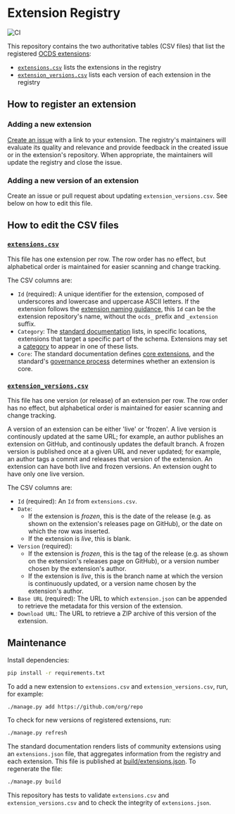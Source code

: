 # Extension Registry

![CI](https://github.com/open-contracting/extension_registry/workflows/CI/badge.svg)

This repository contains the two authoritative tables (CSV files) that list the registered [OCDS extensions](https://standard.open-contracting.org/latest/en/extensions/):

* [`extensions.csv`](/extensions.csv) lists the extensions in the registry
* [`extension_versions.csv`](/extension_versions.csv) lists each version of each extension in the registry

## How to register an extension

### Adding a new extension

[Create an issue](https://github.com/open-contracting/extension_registry/issues/new) with a link to your extension. The registry's maintainers will evaluate its quality and relevance and provide feedback in the created issue or in the extension's repository. When appropriate, the maintainers will update the registry and close the issue.

### Adding a new version of an extension

Create an issue or pull request about updating `extension_versions.csv`. See below on how to edit this file.

## How to edit the CSV files

### [`extensions.csv`](/extensions.csv)

This file has one extension per row. The row order has no effect, but alphabetical order is maintained for easier scanning and change tracking.

The CSV columns are:

* `Id` (required): A unique identifier for the extension, composed of underscores and lowercase and uppercase ASCII letters. If the extension follows the [extension naming guidance](https://github.com/open-contracting/standard_extension_template#naming-extension-repositories), this `Id` can be the extension repository's name, without the `ocds_` prefix and `_extension` suffix.
*  `Category`: The [standard documentation](https://standard.open-contracting.org/) lists, in specific locations, extensions that target a specific part of the schema. Extensions may set a [category](/schema/extensions-schema.json) to appear in one of these lists.
*  `Core`: The standard documentation defines [core extensions](https://standard.open-contracting.org/latest/en/extensions/), and the standard's [governance process](https://standard.open-contracting.org/latest/en/support/governance/) determines whether an extension is core.

### [`extension_versions.csv`](/extension_versions.csv)

This file has one version (or release) of an extension per row. The row order has no effect, but alphabetical order is maintained for easier scanning and change tracking.

A version of an extension can be either 'live' or 'frozen'. A live version is continously updated at the same URL; for example, an author publishes an extension on GitHub, and continously updates the default branch. A frozen version is published once at a given URL and never updated; for example, an author tags a commit and releases that version of the extension. An extension can have both live and frozen versions. An extension ought to have only one live version.

The CSV columns are:

* `Id` (required): An `Id` from `extensions.csv`.
* `Date`:
  * If the extension is *frozen*, this is the date of the release (e.g. as shown on the extension's releases page on GitHub), or the date on which the row was inserted.
  * If the extension is *live*, this is blank.
* `Version` (required):
  * If the extension is *frozen*, this is the tag of the release (e.g. as shown on the extension's releases page on GitHub), or a version number chosen by the extension's author.
  * If the extension is *live*, this is the branch name at which the version is continuously updated, or a version name chosen by the extension's author.
* `Base URL` (required): The URL to which `extension.json` can be appended to retrieve the metadata for this version of the extension.
* `Download URL`: The URL to retrieve a ZIP archive of this version of the extension.

## Maintenance

Install dependencies:

```bash
pip install -r requirements.txt
```

To add a new extension to `extensions.csv` and `extension_versions.csv`, run, for example:

```bash
./manage.py add https://github.com/org/repo
```

To check for new versions of registered extensions, run:

```bash
./manage.py refresh
```

The standard documentation renders lists of community extensions using an `extensions.json` file, that aggregates information from the registry and each extension. This file is published at [build/extensions.json](/build/extensions.json). To regenerate the file:

```bash
./manage.py build
```

This repository has tests to validate `extensions.csv` and `extension_versions.csv` and to check the integrity of `extensions.json`.
